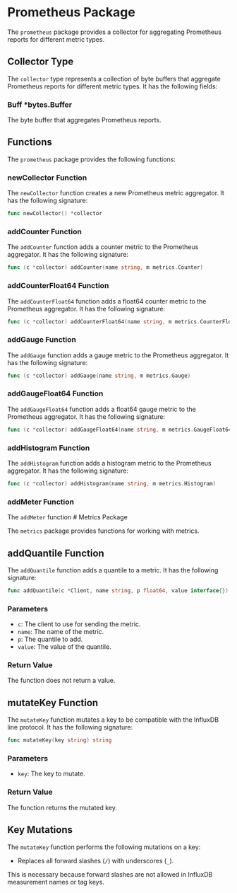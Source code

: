 # Prometheus Package

The `prometheus` package provides a collector for aggregating Prometheus reports for different metric types.

## Collector Type

The `collector` type represents a collection of byte buffers that aggregate Prometheus reports for different metric types. It has the following fields:

### Buff *bytes.Buffer

The byte buffer that aggregates Prometheus reports.

## Functions

The `prometheus` package provides the following functions:

### newCollector Function

The `newCollector` function creates a new Prometheus metric aggregator. It has the following signature:

```go
func newCollector() *collector
```

### addCounter Function

The `addCounter` function adds a counter metric to the Prometheus aggregator. It has the following signature:

```go
func (c *collector) addCounter(name string, m metrics.Counter)
```

### addCounterFloat64 Function

The `addCounterFloat64` function adds a float64 counter metric to the Prometheus aggregator. It has the following signature:

```go
func (c *collector) addCounterFloat64(name string, m metrics.CounterFloat64)
```

### addGauge Function

The `addGauge` function adds a gauge metric to the Prometheus aggregator. It has the following signature:

```go
func (c *collector) addGauge(name string, m metrics.Gauge)
```

### addGaugeFloat64 Function

The `addGaugeFloat64` function adds a float64 gauge metric to the Prometheus aggregator. It has the following signature:

```go
func (c *collector) addGaugeFloat64(name string, m metrics.GaugeFloat64)
```

### addHistogram Function

The `addHistogram` function adds a histogram metric to the Prometheus aggregator. It has the following signature:

```go
func (c *collector) addHistogram(name string, m metrics.Histogram)
```

### addMeter Function

The `addMeter` function # Metrics Package

The `metrics` package provides functions for working with metrics.

## addQuantile Function

The `addQuantile` function adds a quantile to a metric. It has the following signature:

```go
func addQuantile(c *Client, name string, p float64, value interface{})
```

### Parameters

- `c`: The client to use for sending the metric.
- `name`: The name of the metric.
- `p`: The quantile to add.
- `value`: The value of the quantile.

### Return Value

The function does not return a value.

## mutateKey Function

The `mutateKey` function mutates a key to be compatible with the InfluxDB line protocol. It has the following signature:

```go
func mutateKey(key string) string
```

### Parameters

- `key`: The key to mutate.

### Return Value

The function returns the mutated key.

## Key Mutations

The `mutateKey` function performs the following mutations on a key:

- Replaces all forward slashes (`/`) with underscores (`_`).

This is necessary because forward slashes are not allowed in InfluxDB measurement names or tag keys.